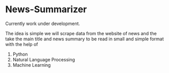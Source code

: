 # News-Summarizer

Currently work under development.

The idea is simple we will scrape data from the website of news and the take the main title and news summary to be read in small and simple format with the help of 
1) Python
2) Natural Language Processing
3) Machine Learning
   
